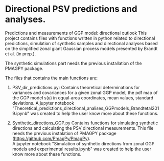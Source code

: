# Directional PSV predictions and analyses.

Predictions and measurements of GGP model: directional outlook
This project contains files with functions written in python related to directional predictions, simulation of synthetic samples and directional analyses based on the simplified zonal giant Gaussian process models presented by Brandt et al. (in prep.).

The synthetic simulations part needs the previous installation of the PMAGPY package.

The files that contains the main functions are:

1) PSV_dir_predictions.py:
	Contains theoretical determinations for variances and covariances for a given zonal GGP model, the pdf map of the GGP model s(u) in equal-area coordinates, mean values, standard deviations. 
	A jupyter notebook "Theoretical_predictions_directional_analises_GGPmodels_Brandtetal2019.ipynb" was created to help the user know more about these functions.

2) Synthetic_directions_GGP.py
	Contains functions for simulating synthetic directions and calculating the PSV directional measurements.
	This file needs the previous instalation of PMAGPY package (https://github.com/PmagPy/PmagPy). 	
	A jupyter notebook "Simulation of synthetic directions from zonal GGP models and experimental results.ipynb" was created to help the user know more about these functions.

